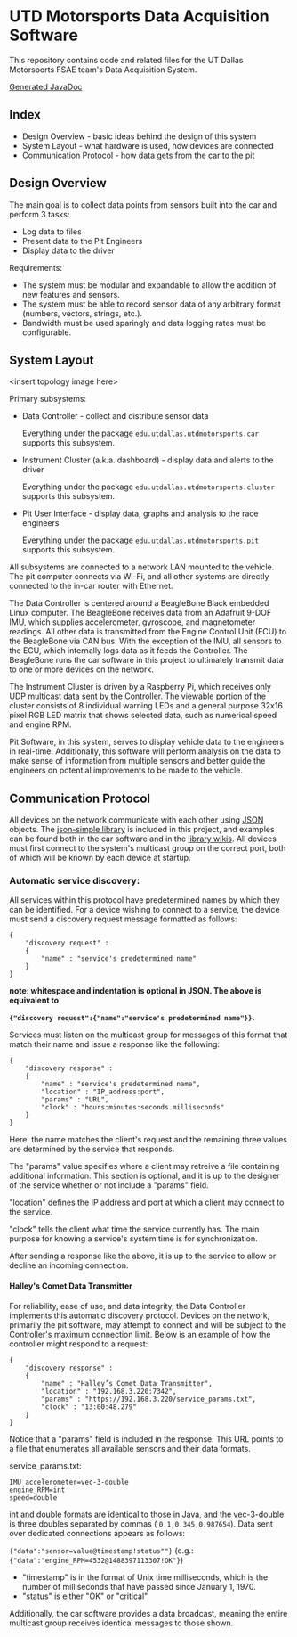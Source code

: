 # UTD Motorsports Data Acquisition Software
This repository contains code and related files for the UT Dallas Motorsports FSAE team's Data Acquisition System.

[Generated JavaDoc](https://utdmotorsportsda.github.io/sensor-logging/)

## Index
* Design Overview - basic ideas behind the design of this system
* System Layout - what hardware is used, how devices are connected
* Communication Protocol - how data gets from the car to the pit

## Design Overview
The main goal is to collect data points from sensors built into the car and perform 3 tasks:
* Log data to files
* Present data to the Pit Engineers
* Display data to the driver

Requirements:

* The system must be modular and expandable to allow the addition of new features and sensors.
* The system must be able to record sensor data of any arbitrary format (numbers, vectors, strings, etc.).
* Bandwidth must be used sparingly and data logging rates must be configurable.

## System Layout
\<insert topology image here\>

Primary subsystems:

* Data Controller - collect and distribute sensor data
    
    Everything under the package ```edu.utdallas.utdmotorsports.car``` supports this subsystem.
    
* Instrument Cluster (a.k.a. dashboard) - display data and alerts to the driver

    Everything under the package ```edu.utdallas.utdmotorsports.cluster``` supports this subsystem.

* Pit User Interface - display data, graphs and analysis to the race engineers

    Everything under the package ```edu.utdallas.utdmotorsports.pit``` supports this subsystem.

All subsystems are connected to a network LAN mounted to the vehicle. The pit computer connects via Wi-Fi,
and all other systems are directly connected to the in-car router with Ethernet.

The Data Controller is centered around a BeagleBone Black embedded Linux computer. The BeagleBone receives data
from an Adafruit 9-DOF IMU, which supplies accelerometer, gyroscope, and magnetometer readings. All other data
is transmitted from the Engine Control Unit (ECU) to the BeagleBone via CAN bus. With the exception of the IMU, all
sensors to the ECU, which internally logs data as it feeds the Controller. The BeagleBone runs the car software
in this project to ultimately transmit data to one or more devices on the network.

The Instrument Cluster is driven by a Raspberry Pi, which receives only UDP multicast data sent by the Controller. The viewable
portion of the cluster consists of 8 individual warning LEDs and a general purpose 32x16 pixel RGB LED matrix that shows
selected data, such as numerical speed and engine RPM.
 
Pit Software, in this system, serves to display vehicle data to the engineers in real-time. Additionally, this software will
perform analysis on the data to make sense of information from multiple sensors and better guide the engineers on potential
improvements to be made to the vehicle.

## Communication Protocol
All devices on the network communicate with each other using [JSON](http://json.org) objects. The [json-simple library](https://code.google.com/archive/p/json-simple/) is
included in this project, and examples can be found both in the car software and in the [library wikis](https://code.google.com/archive/p/json-simple/wikis). All devices
must first connect to the system's multicast group on the correct port, both of which will be known by each device at startup.

### Automatic service discovery:
All services within this protocol have predetermined names by which they can be identified. For a device wishing to connect
to a service, the device must send a discovery request message formatted as follows:
```
{
    "discovery request" :
    {
        "name" : "service's predetermined name"
    }
}
```
**note: whitespace and indentation is optional in JSON. The above is equivalent to**

**```{"discovery request":{"name":"service's predetermined name"}}```.**

Services must listen on the multicast group for messages of this format that match their name and issue a response like the following:
```
{
	"discovery response" :
	{
		"name" : "service's predetermined name",
		"location" : "IP_address:port",
		"params" : "URL",
		"clock" : "hours:minutes:seconds.milliseconds"
	}
}
```
Here, the name matches the client's request and the remaining three values are determined by the service that responds.

The "params" value specifies where a client may retreive a file containing additional information.
This section is optional, and it is up to the designer of the service whether or not include a "params" field.

"location" defines the IP address and port at which a client may connect to the service.

"clock" tells the client what time the service currently has. The main purpose for knowing a service's system time is
for synchronization.

After sending a response like the above, it is up to the service to allow or decline an incoming connection.

#### Halley's Comet Data Transmitter
For reliability, ease of use, and data integrity, the Data Controller implements this automatic discovery protocol. Devices
on the network, primarily the pit software, may attempt to connect and will be subject to the Controller's maximum connection limit.
Below is an example of how the controller might respond to a request:
```
{
	"discovery response" :
	{
		"name" : "Halley’s Comet Data Transmitter",
		"location" : "192.168.3.220:7342",
		"params" : "https://192.168.3.220/service_params.txt",
		"clock" : "13:00:48.279"
	}
}
```
Notice that a "params" field is included in the response. This URL points to a file that enumerates
all available sensors and their data formats.

service_params.txt:
```
IMU_accelerometer=vec-3-double
engine_RPM=int
speed=double
```

int and double formats are identical to those in Java, and the vec-3-double is three doubles separated by commas ( ```0.1,0.345,0.987654```).
Data sent over dedicated connections appears as follows:

```{"data":"sensor=value@timestamp!status""}``` (e.g.: ```{"data":"engine_RPM=4532@1488397113307!OK"}```)

* "timestamp" is in the format of Unix time milliseconds, which is the number of milliseconds that have passed since
January 1, 1970.
* "status" is either "OK" or "critical"

Additionally, the car software provides a data broadcast, meaning the entire multicast group receives identical messages to those shown.